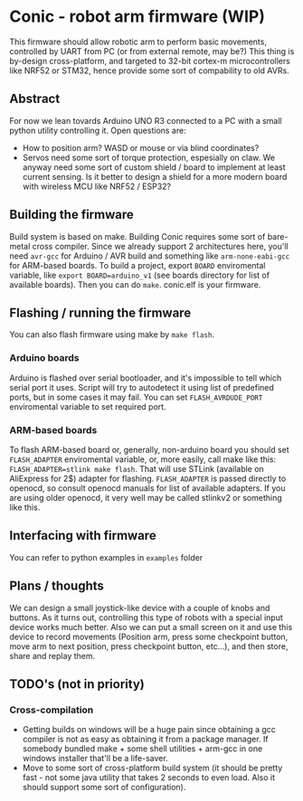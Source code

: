 # Conic - robot arm firmware (WIP)

This firmware should allow robotic arm to perform basic movements, controlled by UART from PC (or from external remote, may be?) This thing is by-design cross-platform, and targeted to 32-bit cortex-m microcontrollers like NRF52 or STM32, hence provide some sort of compability to old AVRs.

## Abstract

For now we lean tovards Arduino UNO R3 connected to a PC with a small python utility controlling it. Open questions are:
+ How to position arm? WASD or mouse or via blind coordinates?
+ Servos need some sort of torque protection, espesially on claw. We anyway need some sort of custom shield / board to implement at least current sensing. Is it better to design a shield for a more modern board with wireless MCU like NRF52 / ESP32?

## Building the firmware

Build system is based on make. Building Conic requires some sort of bare-metal cross compiler. Since we already support 2 architectures here, you'll need `avr-gcc` for Arduino / AVR build and something like `arm-none-eabi-gcc` for ARM-based boards. To build a project, export `BOARD` enviromental variable, like `export BOARD=arduino_v1` (see boards directory for list of available boards). Then you can do `make`. conic.elf is your firmware.

## Flashing / running the firmware

You can also flash firmware using make by `make flash`.

### Arduino boards

Arduino is flashed over serial bootloader, and it's impossible to tell which serial port it uses. Script will try to autodetect it using list of predefined ports, but in some cases it may fail. You can set `FLASH_AVRDUDE_PORT` enviromental variable to set required port.

### ARM-based boards

To flash ARM-based board or, generally, non-arduino board you should set `FLASH_ADAPTER` enviromental variable, or, more easily, call make like this: `FLASH_ADAPTER=stlink make flash`. That will use STLink (available on AliExpress for 2$) adapter for flashing. `FLASH_ADAPTER` is passed directly to openocd, so consult openocd manuals for list of available adapters. If you are using older openocd, it very well may be called stlinkv2 or something like this.

## Interfacing with firmware

You can refer to python examples in `examples` folder

## Plans / thoughts

We can design a small joystick-like device with a couple of knobs and buttons. As it turns out, controlling this type of robots with a special input device works much better. Also we can put a small screen on it and use this device to record movements (Position arm, press some checkpoint button, move arm to next position, press checkpoint button, etc...), and then store, share and replay them.

## TODO's (not in priority)

### Cross-compilation

+ Getting builds on windows will be a huge pain since obtaining a gcc compiler is not as easy as obtaining it from a package manager. If somebody bundled make + some shell utilities + arm-gcc in one windows installer that'll be a life-saver.
+ Move to some sort of cross-platform build system (it should be pretty fast - not some java utility that takes 2 seconds to even load. Also it should support some sort of configuration).

